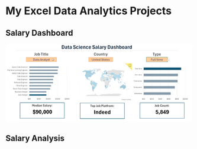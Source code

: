 # My Excel Data Analytics Projects

## Salary Dashboard
![Salary Dashboard Final Dashboard](/0_Resources/Images/1_Salary_Dashboard_Final_Dashboard.gif)
## Salary Analysis



